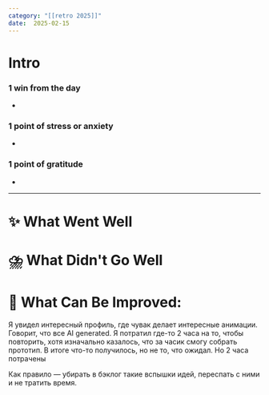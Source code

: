 ```yaml
---
category: "[[retro 2025]]"
date:  2025-02-15
---
```


# Intro
### 1 win from the day
- 
### 1 point of stress or anxiety
- 
### 1 point of gratitude
- 
---
# **✨ What Went Well**



#  **⛈️ What Didn't Go Well**



# **💫 What Can Be Improved**:

Я увидел интересный профиль, где чувак делает интересные анимации. Говорит, что все AI generated. Я потратил где-то 2 часа на то, чтобы повторить, хотя изначально казалось, что за часик смогу собрать прототип. 
В итоге что-то получилось, но не то, что ожидал. Но 2 часа потрачены

Как правило — убирать в бэклог такие вспышки идей, переспать с ними и не тратить время. 